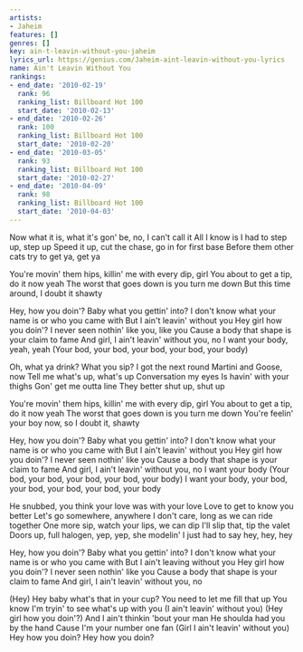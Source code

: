 ```yaml
---
artists:
- Jaheim
features: []
genres: []
key: ain-t-leavin-without-you-jaheim
lyrics_url: https://genius.com/Jaheim-aint-leavin-without-you-lyrics
name: Ain't Leavin Without You
rankings:
- end_date: '2010-02-19'
  rank: 96
  ranking_list: Billboard Hot 100
  start_date: '2010-02-13'
- end_date: '2010-02-26'
  rank: 100
  ranking_list: Billboard Hot 100
  start_date: '2010-02-20'
- end_date: '2010-03-05'
  rank: 93
  ranking_list: Billboard Hot 100
  start_date: '2010-02-27'
- end_date: '2010-04-09'
  rank: 98
  ranking_list: Billboard Hot 100
  start_date: '2010-04-03'
---
```

Now what it is, what it's gon' be, no, I can't call it
All I know is I had to step up, step up
Speed it up, cut the chase, go in for first base
Before them other cats try to get ya, get ya


You're movin' them hips, killin' me with every dip, girl
You about to get a tip, do it now yeah
The worst that goes down is you turn me down
But this time around, I doubt it shawty


Hey, how you doin'?
Baby what you gettin' into?
I don't know what your name is or who you came with
But I ain't leavin' without you
Hey girl how you doin'?
I never seen nothin' like you, like you
Cause a body that shape is your claim to fame
And girl, I ain't leavin' without you, no
I want your body, yeah, yeah
(Your bod, your bod, your bod, your bod, your body)


Oh, what ya drink? What you sip?
I got the next round
Martini and Goose, now
Tell me what's up, what's up
Conversation my eyes
Is havin' with your thighs
Gon' get me outta line
They better shut up, shut up


You're movin' them hips, killin' me with every dip, girl
You about to get a tip, do it now yeah
The worst that goes down is you turn me down
You're feelin' your boy now, so I doubt it, shawty


Hey, how you doin'?
Baby what you gettin' into?
I don't know what your name is or who you came with
But I ain't leavin' without you
Hey girl how you doin'?
I never seen nothin' like you
Cause a body that shape is your claim to fame
And girl, I ain't leavin' without you, no
I want your body
(Your bod, your bod, your bod, your bod, your body)
I want your body, your bod, your bod, your bod, your bod, your body


He snubbed, you think your love was with your love
Love to get to know you better
Let's go somewhere, anywhere
I don't care, long as we can ride together
One more sip, watch your lips, we can dip
I'll slip that, tip the valet
Doors up, full halogen, yep, yep, she modelin'
I just had to say hey, hey, hey


Hey, how you doin'?
Baby what you gettin' into?
I don't know what your name is or who you came with
But I ain't leaving without you
Hey girl how you doin'?
I never seen nothin' like you
Cause a body that shape is your claim to fame
And girl, I ain't leavin' without you, no


(Hey)
Hey baby what's that in your cup?
You need to let me fill that up
You know I'm tryin' to see what's up with you
(I ain't leavin' without you)
(Hey girl how you doin'?)
And I ain't thinkin 'bout your man
He shoulda had you by the hand
Cause I'm your number one fan
(Girl I ain't leavin' without you)
Hey how you doin? Hey how you doin?
